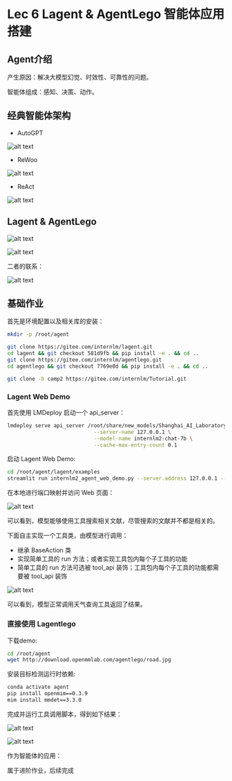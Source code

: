 # Lec 6 Lagent & AgentLego 智能体应用搭建

## Agent介绍

产生原因：解决大模型幻觉、时效性、可靠性的问题。

智能体组成：感知、决策、动作。

## 经典智能体架构

+ AutoGPT

![alt text](pic/6-1.png)

+ ReWoo

![alt text](pic/6-2.png)

+ ReAct

![alt text](pic/6-3.png)

## Lagent & AgentLego

![alt text](pic/6-4.png)

![alt text](pic/6-5.png)

二者的联系：

![alt text](pic/6-6.png)

## 基础作业

首先是环境配置以及相关库的安装：

```bash
mkdir -p /root/agent

git clone https://gitee.com/internlm/lagent.git
cd lagent && git checkout 581d9fb && pip install -e . && cd ..
git clone https://gitee.com/internlm/agentlego.git
cd agentlego && git checkout 7769e0d && pip install -e . && cd ..

git clone -b camp2 https://gitee.com/internlm/Tutorial.git
```

### Lagent Web Demo

首先使用 LMDeploy 启动一个 api_server：

```bash
lmdeploy serve api_server /root/share/new_models/Shanghai_AI_Laboratory/internlm2-chat-7b \
                            --server-name 127.0.0.1 \
                            --model-name internlm2-chat-7b \
                            --cache-max-entry-count 0.1
```

启动 Lagent Web Demo:

```bash
cd /root/agent/lagent/examples
streamlit run internlm2_agent_web_demo.py --server.address 127.0.0.1 --server.port 7860
```

在本地进行端口映射并访问 Web 页面：

![alt text](pic/6-7.png)

可以看到，模型能够使用工具搜索相关文献，尽管搜索的文献并不都是相关的。

下面自主实现一个工具类，由模型进行调用：

+ 继承 BaseAction 类
+ 实现简单工具的 run 方法；或者实现工具包内每个子工具的功能
+ 简单工具的 run 方法可选被 tool_api 装饰；工具包内每个子工具的功能都需要被 tool_api 装饰

![alt text](pic/6-8.png)

可以看到，模型正常调用天气查询工具返回了结果。

### 直接使用 Lagentlego

下载demo:

```bash
cd /root/agent
wget http://download.openmmlab.com/agentlego/road.jpg
```

安装目标检测运行时依赖:

```bash
conda activate agent
pip install openmim==0.3.9
mim install mmdet==3.3.0
```

完成并运行工具调用脚本，得到如下结果：

![alt text](pic/6-9.png)

![alt text](pic/6-10.png)

作为智能体的应用：

属于进阶作业，后续完成